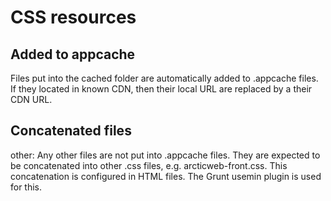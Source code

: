 CSS resources
=========

## Added to appcache
Files put into the cached folder are automatically added to .appcache files. If they located in known CDN, then their local URL are replaced by a their CDN URL.

## Concatenated files
other: Any other files are not put into .appcache files. They are expected to be concatenated into other .css files, e.g. arcticweb-front.css. This concatenation is configured in HTML files. The Grunt usemin plugin is used for this.



